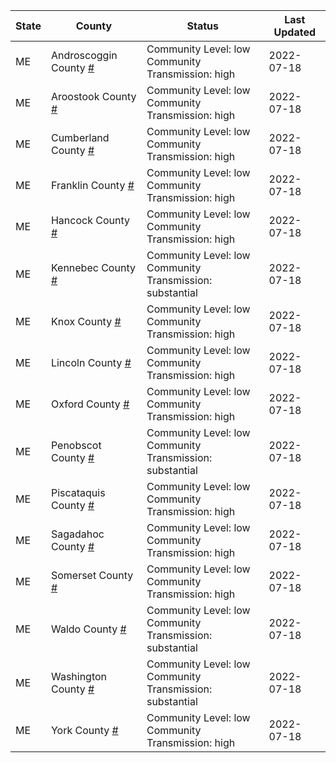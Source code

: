 State | County | Status | Last Updated
--- | --- | --- | --- 
ME | Androscoggin County <a href="#androscoggin_county">#</a> | <a name="androscoggin_county"></a>Community Level: low<br/>Community Transmission: high | 2022-07-18
ME | Aroostook County <a href="#aroostook_county">#</a> | <a name="aroostook_county"></a>Community Level: low<br/>Community Transmission: high | 2022-07-18
ME | Cumberland County <a href="#cumberland_county">#</a> | <a name="cumberland_county"></a>Community Level: low<br/>Community Transmission: high | 2022-07-18
ME | Franklin County <a href="#franklin_county">#</a> | <a name="franklin_county"></a>Community Level: low<br/>Community Transmission: high | 2022-07-18
ME | Hancock County <a href="#hancock_county">#</a> | <a name="hancock_county"></a>Community Level: low<br/>Community Transmission: high | 2022-07-18
ME | Kennebec County <a href="#kennebec_county">#</a> | <a name="kennebec_county"></a>Community Level: low<br/>Community Transmission: substantial | 2022-07-18
ME | Knox County <a href="#knox_county">#</a> | <a name="knox_county"></a>Community Level: low<br/>Community Transmission: high | 2022-07-18
ME | Lincoln County <a href="#lincoln_county">#</a> | <a name="lincoln_county"></a>Community Level: low<br/>Community Transmission: high | 2022-07-18
ME | Oxford County <a href="#oxford_county">#</a> | <a name="oxford_county"></a>Community Level: low<br/>Community Transmission: high | 2022-07-18
ME | Penobscot County <a href="#penobscot_county">#</a> | <a name="penobscot_county"></a>Community Level: low<br/>Community Transmission: substantial | 2022-07-18
ME | Piscataquis County <a href="#piscataquis_county">#</a> | <a name="piscataquis_county"></a>Community Level: low<br/>Community Transmission: high | 2022-07-18
ME | Sagadahoc County <a href="#sagadahoc_county">#</a> | <a name="sagadahoc_county"></a>Community Level: low<br/>Community Transmission: high | 2022-07-18
ME | Somerset County <a href="#somerset_county">#</a> | <a name="somerset_county"></a>Community Level: low<br/>Community Transmission: high | 2022-07-18
ME | Waldo County <a href="#waldo_county">#</a> | <a name="waldo_county"></a>Community Level: low<br/>Community Transmission: substantial | 2022-07-18
ME | Washington County <a href="#washington_county">#</a> | <a name="washington_county"></a>Community Level: low<br/>Community Transmission: substantial | 2022-07-18
ME | York County <a href="#york_county">#</a> | <a name="york_county"></a>Community Level: low<br/>Community Transmission: high | 2022-07-18
